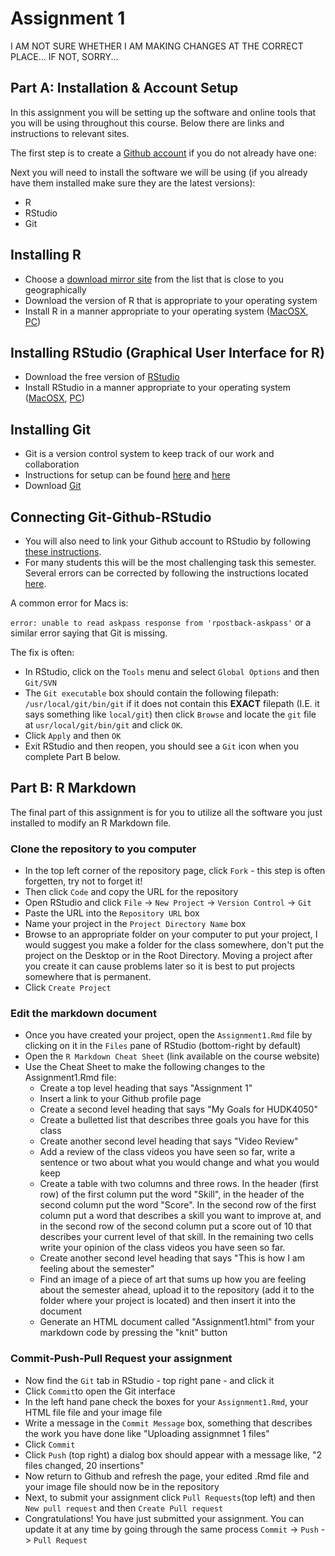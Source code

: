 # Assignment 1
I AM NOT SURE WHETHER I AM MAKING CHANGES AT THE CORRECT PLACE... IF NOT, SORRY...
## Part A: Installation & Account Setup

In this assignment you will be setting up the software and online tools that you will be using throughout this course. Below there are links and instructions to relevant sites.

The first step is to create a [Github account](https://github.com/join?source=header) if you do not already have one: 

Next you will need to install the software we will be using (if you already have them installed make sure they are the latest versions):
   * R
   * RStudio
   * Git
   
## Installing R
* Choose a [download mirror site](https://cran.r-project.org/mirrors.html) from the list that is close to you geographically  
* Download the version of R that is appropriate to your operating system
* Install R in a manner appropriate to your operating system ([MacOSX](https://youtu.be/Ywj6yNfc5nM), [PC](https://youtu.be/5ZbjUEg4a1g))

## Installing RStudio (Graphical User Interface for R)
* Download the free version of [RStudio](https://www.rstudio.com/products/rstudio/download/)
* Install RStudio in a manner appropriate to your operating system ([MacOSX](https://youtu.be/Ywj6yNfc5nM), [PC](https://youtu.be/5ZbjUEg4a1g))

## Installing Git
* Git is a version control system to keep track of our work and collaboration
* Instructions for setup can be found [here](https://help.github.com/articles/set-up-git/) and [here](https://git-scm.com/book/en/v2/Getting-Started-Installing-Git)
* Download [Git](https://git-scm.com/downloads) 

## Connecting Git-Github-RStudio
* You will also need to link your Github account to RStudio by following [these instructions](https://support.rstudio.com/hc/en-us/articles/200532077-Version-Control-with-Git-and-SVN).
* For many students this will be the most challenging task this semester. Several errors can be corrected by following the instructions located [here](http://happygitwithr.com/troubleshooting.html).

A common error for Macs is: 

`error: unable to read askpass response from 'rpostback-askpass'` or a similar error saying that Git is missing.

The fix is often:

* In RStudio, click on the `Tools` menu and select `Global Options` and then `Git/SVN`
* The `Git executable` box should contain the following filepath: `/usr/local/git/bin/git` if it does not contain this **EXACT** filepath (I.E. it says something like `local/git`) then click `Browse` and locate the `git` file at `usr/local/git/bin/git` and click `OK`.
* Click `Apply` and then `OK`
* Exit RStudio and then reopen, you should see a `Git` icon when you complete Part B below.

## Part B: R Markdown

The final part of this assignment is for you to utilize all the software you just installed to modify an R Markdown file.

### Clone the repository to you computer
* In the top left corner of the repository page, click `Fork` - this step is often forgetten, try not to forget it!
* Then click `Code` and copy the URL for the repository
* Open RStudio and click `File` -> `New Project` -> `Version Control` -> `Git`
* Paste the URL into the `Repository URL` box
* Name your project in the `Project Directory Name` box
* Browse to an appropriate folder on your computer to put your project, I would suggest you make a folder for the class somewhere, don't put the project on the Desktop or in the Root Directory. Moving a project after you create it can cause problems later so it is best to put projects somewhere that is permanent.
* Click `Create Project`

### Edit the markdown document
* Once you have created your project, open the `Assignment1.Rmd` file by clicking on it in the `Files` pane of RStudio (bottom-right by default)
* Open the `R Markdown Cheat Sheet` (link available on the course website)
* Use the Cheat Sheet to make the following changes to the Assignment1.Rmd file:
  * Create a top level heading that says "Assignment 1"
  * Insert a link to your Github profile page
  * Create a second level heading that says "My Goals for HUDK4050"
  * Create a bulletted list that describes three goals you have for this class
  * Create another second level heading that says "Video Review"
  * Add a review of the class videos you have seen so far, write a sentence or two about what you would change and what you would keep
  * Create a table with two columns and three rows. In the header (first row) of the first column put the word "Skill", in the header of the second column put the word "Score". In the second row of the first column put a word that describes a skill you want to improve at, and in the second row of the second column put a score out of 10 that describes your current level of that skill. In the remaining two cells write your opinion of the class videos you have seen so far. 
  * Create another second level heading that says "This is how I am feeling about the semester"
  * Find an image of a piece of art that sums up how you are feeling about the semester ahead, upload it to the repository (add it to the folder where your project is located) and then insert it into the document
  * Generate an HTML document called "Assignment1.html" from your markdown code by pressing the "knit" button
  
### Commit-Push-Pull Request your assignment
* Now find the `Git` tab in RStudio - top right pane - and click it
* Click `Commit`to open the Git interface
* In the left hand pane check the boxes for your `Assignment1.Rmd`, your HTML file file and your image file
* Write a message in the `Commit Message` box, something that describes the work you have done like "Uploading assignmnet 1 files"
* Click `Commit`
* Click `Push` (top right) a dialog box should appear with a message like, "2 files changed, 20 insertions"
* Now return to Github and refresh the page, your edited .Rmd file and your image file should now be in the repository
* Next, to submit your assignment click `Pull Requests`(top left) and then `New pull request` and then `Create Pull request`
* Congratulations! You have just submitted your assignment. You can update it at any time by going through the same process `Commit` -> `Push` -> `Pull Request`


